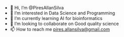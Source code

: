 - 👋 Hi, I’m @PiresAllanSilva
- 👀 I’m interested in Data Science and Programming 
- 🌱 I’m currently learning AI for bioinformatics
- 💞️ I’m looking to collaborate on Good quality science
- 📫 How to reach me pires.allansilva@gmail.com

<!---
PiresAllanSilva/PiresAllanSilva is a ✨ special ✨ repository because its `README.md` (this file) appears on your GitHub profile.
You can click the Preview link to take a look at your changes.
--->

